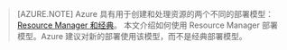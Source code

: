 > [AZURE.NOTE]
> Azure 具有用于创建和处理资源的两个不同的部署模型：[Resource Manager 和经典](/documentation/articles/resource-manager-deployment-model/)。  本文介绍如何使用 Resource Manager 部署模型。Azure 建议对新的部署使用该模型，而不是经典部署模型。